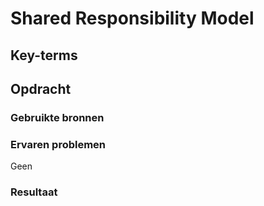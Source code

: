 # Shared Responsibility Model



## Key-terms



## Opdracht



### Gebruikte bronnen

### Ervaren problemen

Geen

### Resultaat

